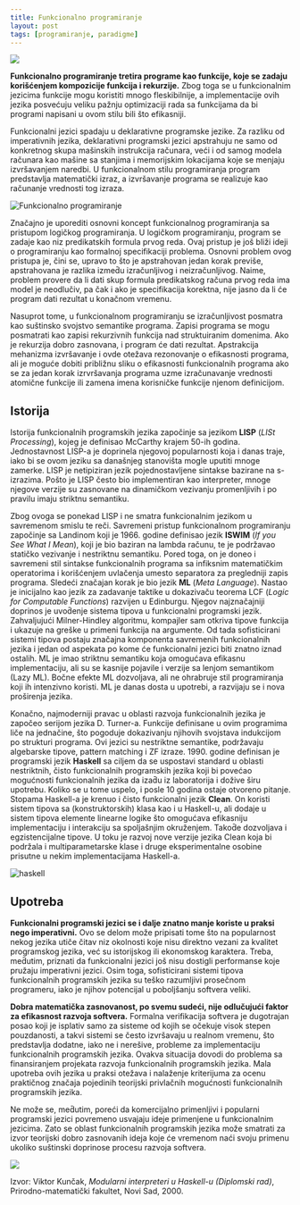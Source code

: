 ```yaml
---
title: Funkcionalno programiranje
layout: post
tags: [programiranje, paradigme]
---
```


![](https://www.gitbook.com/cover/book/aravind/functional-programming-notes.jpg)

**Funkcionalno programiranje tretira programe kao funkcije, koje se zadaju korišćenjem kompozicije funkcija i rekurzije.** Zbog toga se u funkcionalnim jezicima funkcije mogu koristiti mnogo fleskibilnije, a implementacije ovih jezika posvećuju veliku pažnju optimizaciji rada sa funkcijama da bi programi napisani u ovom stilu bili što efikasniji.

Funkcionalni jezici spadaju u deklarativne programske jezike. Za razliku od imperativnih jezika, deklarativni programski jezici apstrahuju ne samo od konkretnog skupa mašinskih instrukcija računara, veći i od samog modela računara kao mašine sa stanjima i memorijskim lokacijama koje se menjaju izvršavanjem naredbi. U funkcionalnom stilu programiranja program predstavlja matematički izraz, a izvršavanje programa se realizuje kao računanje vrednosti tog izraza.

![Funkcionalno programiranje](https://cdn-images-1.medium.com/max/256/1*FqUSf96rhnS-38hDNvKxZQ.png)

Značajno je uporediti osnovni koncept funkcionalnog programiranja sa pristupom logičkog programiranja. U logičkom programiranju, program se zadaje kao niz predikatskih formula prvog reda. Ovaj pristup je još bliži ideji o programiranju kao formalnoj specifikaciji problema. Osnovni problem ovog pristupa je, čini se, upravo to što je apstrahovan jedan korak previše, apstrahovana je razlika izmed̄u izračunljivog i neizračunljivog. Naime, problem provere da li dati skup formula predikatskog računa prvog reda ima model je neodlučiv, pa čak i ako je specifikacija korektna, nije jasno da li će program dati rezultat u konačnom vremenu.

Nasuprot tome, u funkcionalnom programiranju se izračunljivost posmatra kao suštinsko svojstvo semantike programa. Zapisi programa se mogu posmatrati kao zapisi rekurzivnih funkcija nad struktuiranim domenima. Ako je rekurzija dobro zasnovana, i program će dati rezultat. Apstrakcija mehanizma izvršavanje i ovde otežava rezonovanje o efikasnosti programa, ali je moguće dobiti približnu sliku o efikasnosti funkcionalnih programa ako se za jedan korak izrvršavanja programa uzme izračunavanje vrednosti atomične funkcije ili zamena imena korisničke funkcije njenom definicijom.

## Istorija

Istorija funkcionalnih programskih jezika započinje sa jezikom **LISP** (*LISt Processing*), kojeg je definisao McCarthy krajem 50-ih godina. Jednostavnost LISP-a je doprinela njegovoj popularnosti koja i danas traje, iako bi se ovom jeziku sa današnjeg stanovišta mogle uputiti mnoge zamerke. LISP je netipiziran jezik pojednostavljene sintakse bazirane na s-izrazima. Pošto je LISP često bio implementiran kao interpreter, mnoge njegove verzije su zasnovane na dinamičkom vezivanju promenljivih i po pravilu imaju striktnu semantiku.

Zbog ovoga se ponekad LISP i ne smatra funkcionalnim jezikom u savremenom smislu te reči. Savremeni pristup funkcionalnom programiranju započinje sa Landinom koji je 1966. godine definisao jezik **ISWIM** (*If you See What I Mean*), koji je bio baziran na lambda računu, te je podržavao statičko vezivanje i nestriktnu semantiku. Pored toga, on je doneo i savremeni stil sintakse funkcionalnih programa sa infiksnim matematičkim operatorima i korišćenjem uvlačenja umesto separatora za pregledniji zapis programa. Sledeći značajan korak je bio jezik **ML** (*Meta Language*). Nastao je inicijalno kao jezik za zadavanje taktike u dokazivaču teorema LCF (*Logic for Computable Functions*) razvijen u Edinburgu. Njegov najznačajniji doprinos je uvod̄enje sistema tipova u funkcionalni programski jezik. Zahvaljujući Milner-Hindley algoritmu, kompajler sam otkriva tipove funkcija i ukazuje na greške u primeni funkcija na argumente. Od tada sofisticirani sistemi tipova postaju značajna komponenta savremenih funkcionalnih jezika i jedan od aspekata po kome će funkcionalni jezici biti znatno iznad ostalih. ML je imao striktnu semantiku koja omogućava efikasnu implementaciju, ali su se kasnije pojavile i verzije sa lenjom semantikom (Lazy ML). Bočne efekte ML dozvoljava, ali ne ohrabruje stil programiranja koji ih intenzivno koristi. ML je danas dosta u upotrebi, a razvijaju se i nova proširenja jezika.

Konačno, najmoderniji pravac u oblasti razvoja funkcionalnih jezika je započeo serijom jezika D. Turner-a. Funkcije definisane u ovim programima liče na jednačine, što pogoduje dokazivanju njihovih svojstava indukcijom po strukturi programa. Ovi jezici su nestriktne semantike, podržavaju algebarske tipove, pattern matching i ZF izraze. 1990. godine definisan je programski jezik **Haskell** sa ciljem da se uspostavi standard u oblasti nestriktnih, čisto funkcionalnih programskih jezika koji bi povećao mogućnosti funkcionalnih jezika da izad̄u iz laboratorija i dožive širu upotrebu. Koliko se u tome uspelo, i posle 10 godina ostaje otvoreno pitanje. Stopama Haskell-a je krenuo i čisto funkcionalni jezik **Clean**. On koristi sistem tipova sa (konstruktorskih) klasa kao i u Haskell-u, ali dodaje u sistem tipova elemente linearne logike što omogućava efikasniju implementaciju i interakciju sa spoljašnjim okruženjem. Takod̄e dozvoljava i egzistencijalne tipove. U toku je razvoj nove verzije jezika Clean koja bi podržala i multiparametarske klase i druge eksperimentalne osobine prisutne u nekim implementacijama Haskell-a.

![haskell](https://cdn-images-1.medium.com/max/800/1*CG-y4web1vxARdTakH-k9Q.png)

## Upotreba

**Funkcionalni programski jezici se i dalje znatno manje koriste u praksi nego imperativni.** Ovo se delom može pripisati tome što na popularnost nekog jezika utiče čitav niz okolnosti koje nisu direktno vezani za kvalitet programskog jezika, već su istorijskog ili ekonomskog karaktera. Treba, med̄utim, priznati da funkcionalni jezici još nisu dostigli performanse koje pružaju imperativni jezici. Osim toga, sofisticirani sistemi tipova funkcionalnih programskih jezika su teško razumljivi prosečnom programeru, iako je njihov potencijal u poboljšanju softvera veliki.

**Dobra matematička zasnovanost, po svemu sudeći, nije odlučujući faktor za efikasnost razvoja softvera.** Formalna verifikacija softvera je dugotrajan posao koji je isplativ samo za sisteme od kojih se očekuje visok stepen pouzdanosti, a takvi sistemi se često izvršavaju u realnom vremenu, što predstavlja dodatne, iako ne i nerešive, probleme za implementaciju funkcionalnih programskih jezika. Ovakva situacija dovodi do problema sa finansiranjem projekata razvoja funkcionalnih programskih jezika. Mala upotreba ovih jezika u praksi otežava i nalaženje kriterijuma za ocenu praktičnog značaja pojedinih teorijski privlačnih mogućnosti funkcionalnih programskih jezika.

Ne može se, med̄utim, poreći da komercijalno primenljivi i popularni programski jezici povremeno usvajaju ideje primenjene u funkcionalnim jezicima. Zato se oblast funkcionalnih programskih jezika može smatrati za izvor teorijski dobro zasnovanih ideja koje će vremenom naći svoju primenu ukoliko suštinski doprinose procesu razvoja softvera.

![](https://cdn-images-1.medium.com/max/288/1*exgznl7z65gttRxLsMAV2A.png)

Izvor: Viktor Kunčak, *Modularni interpreteri u Haskell-u (Diplomski rad)*, Prirodno-matematički fakultet, Novi Sad, 2000.
